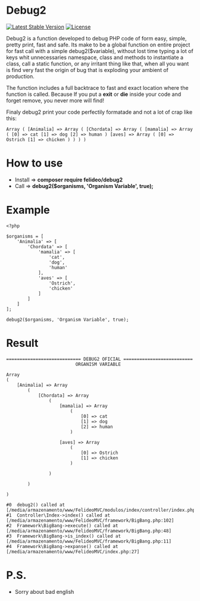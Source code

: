 # Debug2


[![Latest Stable Version](https://poser.pugx.org/felideo/debug2/version)](https://packagist.org/packages/felideo/debug2)
[![License](https://poser.pugx.org/felideo/debug2/license.svg)](https://packagist.org/packages/felideo/debug2)

Debug2 is a function developed to debug PHP code of form easy, simple, pretty print, fast and safe.
Its make to be a global function on entire project for fast call with a simple debug2($variable), without lost time typing a lot of keys whit unnecessaries  namespace, class and methods to instantiate a class, call a static function, or any irritant thing like that, when all you want is find  very fast the origin of bug that is exploding your ambient of  production.

The function includes a full backtrace to fast and exact location where the function is called. Because If you put a **exit** or **die** inside your code and forget remove, you never more will find!

Finaly debug2 print your code perfectily formatade and not a lot of crap like this:
```
Array ( [Animalia] => Array ( [Chordata] => Array ( [mamalia] => Array ( [0] => cat [1] => dog [2] => human ) [aves] => Array ( [0] => Ostrich [1] => chicken ) ) ) )
```


# How to use

* Install => **composer require felideo/debug2**
* Call    => **debug2($organisms, 'Organism Variable', true);**


# Example

```
<?php

$organisms = [
	'Animalia' => [
		'Chordata' => [
			'mamalia' => [
				'cat',
				'dog',
				'human'
			],
			'aves' => [
				'Ostrich',
				'chicken'
			]
		]
	]
];

debug2($organisms, 'Organism Variable', true);
```


# Result

```
============================ DEBUG2 OFICIAL ==========================
                          ORGANISM VARIABLE

Array
(
    [Animalia] => Array
        (
            [Chordata] => Array
                (
                    [mamalia] => Array
                        (
                            [0] => cat
                            [1] => dog
                            [2] => human
                        )

                    [aves] => Array
                        (
                            [0] => Ostrich
                            [1] => chicken
                        )

                )

        )

)

#0  debug2() called at [/media/armazenamento/www/FelideoMVC/modulos/index/controller/index.php:29]
#1  Controller\Index->index() called at [/media/armazenamento/www/FelideoMVC/framework/BigBang.php:102]
#2  Framework\BigBang->execute() called at [/media/armazenamento/www/FelideoMVC/framework/BigBang.php:48]
#3  Framework\BigBang->is_index() called at [/media/armazenamento/www/FelideoMVC/framework/BigBang.php:11]
#4  Framework\BigBang->expanse() called at [/media/armazenamento/www/FelideoMVC/index.php:27]

```

# P.S.
* Sorry about bad english






